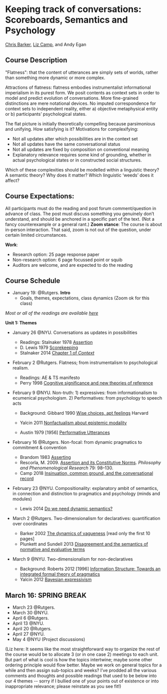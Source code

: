 # Keeping track of conversations: Scoreboards, Semantics and Psychology

[Chris Barker](https://cb125.github.io), [Liz Camp](https://www.elisabethcamp.org), and Andy Egan

## Course Description

"Flatness": that the content of utterances are simply sets of worlds, rather than something more dynamic or more complex.

Attractions of flatness: flatness embodies instrumentalist informational imperialism in its purest form.  We posit contents as context sets in order to model and predict evolution of conversations. More fine-grained distinctions are mere notational devices. No imputed correspondence for context sets to independent reality, either a) objective metaphysical entity or b) participants’ psychological states. 

The flat picture is initially theoretically compelling because parsimonious and unifying. How satisfying is it? Motivations for complexifying: 

* Not all updates alter which possibilities are in the context set
* Not all updates have the same conversational status
* Not all updates are fixed by composition on conventional meaning 
* Explanatory relevance requires some kind of grounding, whether in actual psychological states or in constructed social structures. 
 
Which of these complexities should be modelled within a linguistic theory?  A semantic theory? Why does it matter?  Which linguistic ‘weeds’ does it affect? 

## Course Expectations: 
All participants must do the reading and post forum comment/question in advance of class. The post must discuss something you genuinely don’t understand, and should be anchored in a specific part of the text. (Not a fancy counterexample or a general rant.)
**Zoom stance**: The course is about in-person interaction. That said, zoom is not out of the question, under certain limited circumstances.

**Work**: 
* Research option: 25 page response paper
* Non-research option: 6 page focussed point or squib
* Auditors are welcome, and are expected to do the reading

## Course Schedule
* January 19: @Rutgers. **Intro**
  * Goals, themes, expectations, class dynamics (Zoom ok for this class)

*Most or all of the readings are available [here](Papers)*

**Unit 1: Themes**
* January 26 @NYU. Conversations as updates in possibilities
  * Readings: Stalnaker 1978 [Assertion](Papers/stalnaker-assertion.pdf)
  * D. Lewis 1979 [Scorekeeping](Papers/lewis-scorekeeping.pdf)
  * Stalnaker 2014 [Chapter 1 of *Context*](Papers/stalnaker-2014-context-ch1.pdf)
* February 2 @Rutgers. Flatness; from instrumentalism to psychological realism. 
  * Readings: AE & TS manifesto
  * Perry 1998 [Cognitive significance and new theories of reference](Papers/perry-1998-cognitive-significance.pdf)
* February 9 @NYU. Non-truth: 1) expressives: from informationalism to ecumenical psychologism. 2) Performatives: from psychology to speech acts 
  * Background: Gibbard 1990 [Wise choices, apt feelings](https://www.hup.harvard.edu/catalog.php?isbn=9780674953789) Harvard
  * Yalcin 2011 [Nonfactualism about epistemic modality](Papers/yalcin-2011-nonfactualism.pdf)

  * Austin 1979 [1956] [Performative Utterances](Papers/austin-performative-utterances.pdf)
* February 16 @Rutgers. Non-focal: from dynamic pragmatics to commitment & convention  
  * Brandom 1983 [Asserting](Papers/brandom-1983-asserting.pdf)
  * Rescorla, M. 2009. [Assertion and its Constitutive Norms](Papers/rescorla-assertion.pdf). *Philosophy and Phenomenological Research* 79: 98–130.
  * Camp 2018 [Insinuation, common ground, and the conversational record](http://www.elisabethcamp.org/Papers/Camp.Insinuation.pdf)
* February 23 @NYU. Compositionality: explanatory ambit of semantics, in connection and distinction to pragmatics and psychology (minds and modules)
  * Lewis 2014 [Do we need dynamic semantics?](Papers/lewis-2014-do-we-need-dynamic-semantics.pdf)

* March 2 @Rutgers. Two-dimensionalism for declaratives: quantification over coordinates
  * Barker 2002 [The dynamics of vagueness](Papers/barker-2002-dynamics-of-vagueness.pdf) [read only the first 10 pages]
  * Plunkett and Sundell 2013 [Disagreement and the semantics of normative and evaluative terms](Papers/plunkett-sundell-2013-disagreement-and-the-semantics-of-normative-and-evaluative.pdf)
* March 9 @NYU. Two-dimensionalism for non-declaratives
  * Background: Roberts 2012 [1996] [Information Structure: Towards an integrated formal theory of pragmatics](https://semprag.org/article/view/sp.5.6)
  * Yalcin 2012 [Bayesian expressivism](Papers/yalcin-2012-bayesian-expressivism.pdf)

## March 16: SPRING BREAK

* March 23 @Rutgers.
* March 30 @NYU.
* April 6 @Rutgers.
* April 13 @NYU.
* April 20 @Rutgers.
* April 27 @NYU.
* May 4 @NYU (Project discussions)

(Liz here: It seems like the most straightforward way to organize the rest of the course would be to allocate 3 (or in one case 2) meetings to each unit. But part of what is cool is how the topics intertwine; maybe some other ordering principle would flow better. Maybe we work on general topics for a while and then assign sub-topics and weeks?  I’ve prodded all the various comments and thoughts and possible readings that used to be below into our 4 themes -- sorry if I bullied one of your points out of existence or into inappropriate relevance; please reinstate as you see fit!) 


